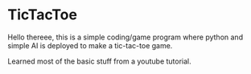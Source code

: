 # TicTacToe
Hello thereee,
this is a simple coding/game program where python and simple AI is deployed to make a tic-tac-toe
game.

Learned most of the basic stuff from a youtube tutorial.
